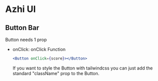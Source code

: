 # Azhi UI

## Button Bar

Button needs 1 prop

- onClick: onClick Function

  ```jsx
  <Button onClick={score}></Button>
  ```
  
  If you want to style the Button with tailwindcss you can just add the standard "className" prop to the Button.